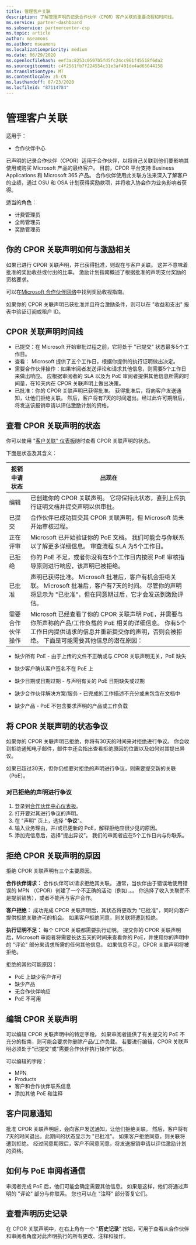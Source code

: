 ```yaml
---
title: 管理客户关联
description: 了解管理声明的记录合作伙伴（CPOR）客户关联的重要流程和时间线。
ms.service: partner-dashboard
ms.subservice: partnercenter-csp
ms.topic: article
author: mseamons
ms.author: mseamons
ms.localizationpriority: medium
ms.date: 06/29/2020
ms.openlocfilehash: eef3ac8253c0507b5fd5fc24cc961f45518f6da2
ms.sourcegitcommit: c4f2561fb7f224554c31e3af491de4ad65644158
ms.translationtype: MT
ms.contentlocale: zh-CN
ms.lasthandoff: 07/23/2020
ms.locfileid: "87114784"
---
```

# <a name="manage-customer-associations"></a>管理客户关联

适用于：

- 合作伙伴中心

已声明的记录合作伙伴（CPOR）适用于合作伙伴，以将自己关联到他们要影响其使用或购买 Microsoft 产品的最终客户。 目前，CPOR 平台支持 Business Applications 和 Microsoft 365 产品。 合作伙伴使用此关联方法来深入了解客户的业绩，通过 OSU 和 OSA 计划获得奖励款项，并将收入协会作为业务影响者获得。  

适当的角色：

- 计费管理员
- 全局管理员
- 奖励管理员

## <a name="how-your-cpor-association-claim-relates-to-incentives"></a>你的 CPOR 关联声明如何与激励相关

如果已进行 CPOR 关联声明，并已获得批准，则现在与客户关联。 这并不意味着批准的奖励收益或付出的比率。 激励计划指南概述了根据批准的声明支付奖励的资格要求。

可以在[Microsoft 合作伙伴网络](https://aka.ms/partnerincentives)中找到奖励收视指南。

如果你的 CPOR 关联声明已获批准并且符合激励条件，则可以在 "收益和支出" 报表中验证订阅或租户 ID。 

## <a name="cpor-association-claims-timeline"></a>CPOR 关联声明时间线

- 已提交：在 Microsoft 开始审批过程之前，它将处于 "已提交" 状态最多5个工作日。
- 查看： Microsoft 提供了五个工作日，根据你提供的执行证明做出决定。
- 需要合作伙伴操作：如果审阅者发送评论和请求其他信息，则需要5个工作日来做出响应。 应根据审阅者的 SLA 以及为 PoE 审阅者提供其他信息所需的时间量，在10天内在 CPOR 关联声明上做出决策。
- 已批准：你的 CPOR 关联声明已获得批准。 获得批准后，将向客户发送通知，让他们拒绝关联。 然后，客户将有7天的时间退出。经过此许可期限后，将发送该报销申请以评估激励计划的资格。

## <a name="view-the-status-of-your-cpor-association-claim"></a>查看 CPOR 关联声明的状态

你可以使用 "[客户关联" 仪表板](https://partner.microsoft.com/dashboard/incentives/claims/associations)随时查看 CPOR 关联声明的状态。

下面是状态及其含义：

| 报销申请状态 | 出现在 |
| ------ | ----------- | 
|  编辑  | 已创建你的 CPOR 关联声明。 它将保持此状态，直到上传执行证明文档并提交声明以供审批。   |
|  已提交  | 合作伙伴已成功提交其 CPOR 关联声明，但 Microsoft 尚未开始审核过程。   |
|  正在评审  | Microsoft 已开始验证你的 PoE 文档。 我们可能会与你联系以了解更多详细信息。 审查流程 SLA 为5个工作日。  |
|  已拒绝  | 你的 PoE 不足，或者你没有在5个工作日内按照 PoE 审核指导原则进行响应，该声明已被拒绝。   |
|  已批准  | 声明已获得批准。 Microsoft 批准后，客户有机会拒绝关联。 Microsoft 批准后，客户有7天的时间。 尽管你的声明将显示为 "已批准"，但在同意期过后，它才会发送到激励评估。   |
|  需要合作伙伴操作  | Microsoft 已经查看了你的 CPOR 关联声明 PoE，并需要与你所声称的产品/工作负载的 PoE 相关的详细信息。 你有5个工作日内提供请求的信息并重新提交你的声明，否则会被拒绝。 下面是可能需要其他信息的潜在原因：

- 缺少所有 PoE - 由于上传的文件不正确或与 CPOR 关联声明无关，PoE 缺失

- 缺少客户确认客户签名不在 PoE 上

- 缺少日期或日期过期 - 与声明有关的 PoE 日期缺失或过期

- 缺少合作伙伴解决方案/服务 - 已完成的工作描述不充分或未包含在文档中

- 缺少产品 - PoE 不包含要求声明的产品或工作负载 

## <a name="dispute-the-status-of-a-cpor-association-claim"></a>将 CPOR 关联声明的状态争议

如果你的 CPOR 关联声明已拒绝，你将有30天的时间来对拒绝进行争议。 你会收到拒绝通知电子邮件，邮件中还会指出查看拒绝原因的位置以及如何对其提出异议。  

如果已超过30天，但你仍想要对拒绝的声明进行争议，则需要提交新的关联（PoE）。 

### <a name="to-dispute-a-rejected-claim"></a>对已拒绝的声明进行争议

1. 登录到[合作伙伴中心仪表板](https://partner.microsoft.com/dashboard/)。
2. 打开要对其进行争议的声明。
3. 在 "声明" 页上，选择 "**争议**"。
4. 输入业务理由，并/或已更新的 PoE，解释拒绝应很少见的原因。
5. 添加完信息后，选择“提出异议”。 我们的审阅者应在5个工作日内与你联系。

## <a name="reasons-a-cpor-association-claim-is-rejected"></a>拒绝 CPOR 关联声明的原因

拒绝 CPOR 关联声明有三个主要原因。

**合作伙伴请求：** 合作伙伴可以请求拒绝其关联。 通常，当伙伴由于错误地使用错误的 MPN （CPOR）创建了一个不正确的活动（例如 .。。 你选择了收入关联而不是提前销售），或者不能再与客户合作。

**客户拒绝：** 成功完成 CPOR 关联声明后，其状态将更改为 "已批准"，同时向客户提供拒绝关联许可的机会。 如果客户拒绝同意，则关联将遭到拒绝。

**执行证明不足：** 每个 CPOR 关联都需要执行证明。 提交你的 CPOR 关联声明后，Microsoft 审阅者将需要长达五天的时间来查看你的 PoE，并使用你的声明中的 "评论" 部分来请求所需的任何其他信息。 如果信息不足，CPOR 关联声明将被拒绝。

拒绝的其他可能原因：

- PoE 上缺少客户许可
- 缺少产品
- 无合作伙伴响应
- PoE 不可用 

## <a name="edit-your-cpor-association-claim"></a>编辑 CPOR 关联声明

可以编辑 CPOR 关联声明中的特定字段。 如果审阅者提供了有关提交的 PoE 不充分的指南，则可能会要求你删除产品/工作负载。 若要进行编辑，CPOR 关联声明必须处于“已提交”或“需要合作伙伴执行操作”状态。

可以编辑的字段：

- MPN
- Products
- 客户和合作伙伴联系信息
- 添加其他 PoE 和注释

## <a name="customer-consent-notification"></a>客户同意通知

批准 CPOR 关联声明后，会向客户发送通知，让他们拒绝关联。 然后，客户将有7天的时间退出。此期间的状态显示为 "已批准"。 如果客户拒绝同意，则关联将遭到拒绝。 经过同意期限后，客户不同意同意，将发送报销申请以评估激励计划的资格。

## <a name="how-to-communicate-with-poe-reviewers"></a>如何与 PoE 审阅者通信

审阅者完成 PoE 后，他们可能会确定需要其他信息。 如果是这样，他们将通过声明的 "评论" 部分与你联系。 您也可以在 "注释" 部分答复它们。

## <a name="view-claim-history"></a>查看声明历史记录

在 CPOR 关联声明中，在右上角有一个 "**历史记录**" 按钮，可用于查看从合作伙伴和审阅者角度对此声明执行的所有更改、注释和操作。
